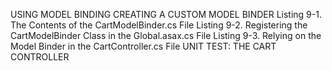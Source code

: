 USING MODEL BINDING
	CREATING A CUSTOM MODEL BINDER
		Listing 9-1. The Contents of the CartModelBinder.cs File
		Listing 9-2. Registering the CartModelBinder Class in the Global.asax.cs File
		Listing 9-3. Relying on the Model Binder in the CartController.cs File
		UNIT TEST: THE CART CONTROLLER
	
